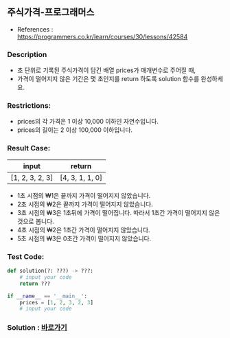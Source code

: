 ## 주식가격-프로그래머스

* References : https://programmers.co.kr/learn/courses/30/lessons/42584

### Description

* 초 단위로 기록된 주식가격이 담긴 배열 prices가 매개변수로 주어질 때, 
* 가격이 떨어지지 않은 기간은 몇 초인지를 return 하도록 solution 함수를 완성하세요.

### Restrictions:

* prices의 각 가격은 1 이상 10,000 이하인 자연수입니다.
* prices의 길이는 2 이상 100,000 이하입니다.

### Result Case:

| input | return |
|---|---|
|  [1, 2, 3, 2, 3] | [4, 3, 1, 1, 0] |

* 1초 시점의 ₩1은 끝까지 가격이 떨어지지 않았습니다.
* 2초 시점의 ₩2은 끝까지 가격이 떨어지지 않았습니다.
* 3초 시점의 ₩3은 1초뒤에 가격이 떨어집니다. 따라서 1초간 가격이 떨어지지 않은 것으로 봅니다.
* 4초 시점의 ₩2은 1초간 가격이 떨어지지 않았습니다.
* 5초 시점의 ₩3은 0초간 가격이 떨어지지 않았습니다.

### Test Code:
```python
def solution(?: ???) -> ???:
    # input your code
    return ???

if __name__ == '__main__':
    prices = [1, 2, 3, 2, 3]
    # input your code
```

### Solution : [바로가기](https://github.com/takhyun12/Algorithm-Essential-Training/blob/main/Solutions/stock_price.py)
